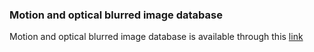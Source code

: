 

### Motion and optical blurred image database
Motion and optical blurred image database is available through this [link][datasets]

[datasets]:https://drive.google.com/file/d/1MqGrFCIR1KoPZJ4-1ZxLT2IAt6MNvrBA/view?usp=sharing
